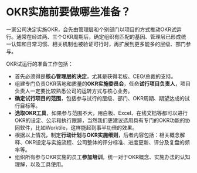 # OKR实施前要做哪些准备？

一家公司决定实施OKR，会先由管理层和个别部门以项目的方式推动OKR试运行。通常在经过两、三个OKR周期后，确定组织有匹配的基因、管理层已形成统一认知和日常习惯、相关机制也被验证可行时，再扩展到更多能多的层级、部门参与。

OKR试运行的准备工作包括：
- 首先必须得是**核心管理层的决定**，尤其是获得老板、CEO/总裁的支持。
- 组建专门负责OKR落地和质量的**OKR实施委员会**，任命**试行项目负责人**，项目负责人一定要比较熟悉公司的运转方式与核心业务。
- **确定试行项目的范围**，包括参与试行的层级、部门、OKR周期、期望达成的试行目标等。
- **选取OKR工具**，如果参与范围不大，用白板、Excel、在线文档等都可以进行OKR的设定、公示和执行跟踪，当然我们更建议选用具有专门的OKR功能的协同软件，比如Worktile，这样能起到事半功倍的效果。
- 根据以上情况，制定**行动计划**与**OKR实施细则**，后者内容包括：相关概念解释、OKR设定与实施流程、公司整体的评分标准、进度更新、评分及复盘的频率等。
- 组织所有参与OKR实施的员工**参加培训**，统一对于OKR概念、实施办法的认知理解，以及工具使用。